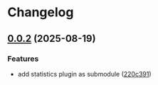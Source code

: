 # Changelog

## [0.0.2](https://github.com/OGKevin/comicreader.koplugin/compare/v0.0.1...v0.0.2) (2025-08-19)

### Features

- add statistics plugin as submodule ([220c391](https://github.com/OGKevin/comicreader.koplugin/commit/220c391b31610f0a0adc84ba79b5105697618d1e))
